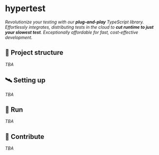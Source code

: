 # hypertest

_Revolutionize your testing with our **plug-and-play** TypeScript library. Effortlessly integrates, distributing tests in the cloud to **cut runtime to just your slowest test**. Exceptionally affordable for fast, cost-effective development._

## :scroll: Project structure

_TBA_

## :artificial_satellite: Setting up

_TBA_

## :test_tube: Run

_TBA_

## :handshake: Contribute

_TBA_
